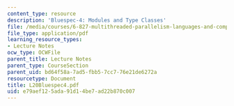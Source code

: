 ```yaml
---
content_type: resource
description: 'Bluespec-4: Modules and Type Classes'
file: /media/courses/6-827-multithreaded-parallelism-languages-and-compilers-fall-2002/e79aef125ada91d14be7ad22b870c007_L20Bluespec4.pdf
file_type: application/pdf
learning_resource_types:
- Lecture Notes
ocw_type: OCWFile
parent_title: Lecture Notes
parent_type: CourseSection
parent_uid: bd64f58a-7ad5-fbb5-7cc7-76e21de6272a
resourcetype: Document
title: L20Bluespec4.pdf
uid: e79aef12-5ada-91d1-4be7-ad22b870c007
---
```

